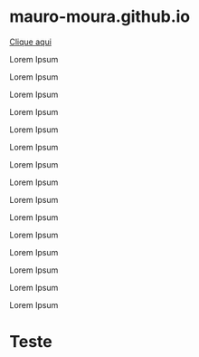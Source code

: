 # mauro-moura.github.io

[Clique aqui](https://github.com/mauro-moura/mauro-moura.github.io#Teste)

Lorem Ipsum

Lorem Ipsum

Lorem Ipsum

Lorem Ipsum

Lorem Ipsum

Lorem Ipsum

Lorem Ipsum

Lorem Ipsum

Lorem Ipsum

Lorem Ipsum

Lorem Ipsum

Lorem Ipsum

Lorem Ipsum

Lorem Ipsum

Lorem Ipsum
# Teste
